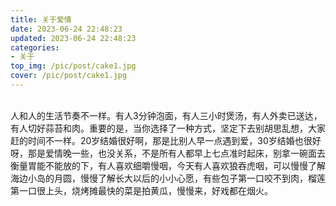 ```yaml
---
title: 关于爱情
date: 2023-06-24 22:48:23
updated: 2023-06-24 22:48:23
categories:
- 关于
top_img: /pic/post/cake1.jpg
cover: /pic/post/cake1.jpg
---
```

<br/>
人和人的生活节奏不一样。有人3分钟泡面，有人三小时煲汤，有人外卖已送达，有人切好蒜苔和肉。重要的是，当你选择了一种方式，坚定下去别胡思乱想，大家赶的时间不一样。20岁结婚很好啊，那是比别人早一点遇到爱，30岁结婚也很好呀，那是爱情晚一些，也没关系，不是所有人都早上七点准时起床，别拿一碗面去衡量胃能不能放的下，有人喜欢细嚼慢咽，今天有人喜欢狼吞虎咽，可以慢慢了解海边小岛的月圆，慢慢了解长大以后的小小心愿，有些包子第一口咬不到肉，榴莲第一口很上头，烧烤摊最快的菜是拍黄瓜，慢慢来，好戏都在烟火。<br/>
